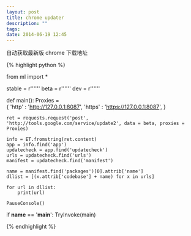 ```yaml
---
layout: post
title: chrome updater
description: ""
tags:
date: 2014-06-19 12:45
---
```


自动获取最新版 chrome 下载地址

{% highlight python %}

from ml import *

stable = r'''<?xml version='1.0' encoding='UTF-8'?><request protocol='3.0' ismachine='0'><app appid='{4DC8B4CA-1BDA-483E-B5FA-D3C12E15B62D}' ap='-multi-chrome'><updatecheck/></app></request>'''
beta = r'''<?xml version='1.0' encoding='UTF-8'?><request protocol='3.0' ismachine='0'><app appid='{4DC8B4CA-1BDA-483E-B5FA-D3C12E15B62D}' ap='1.1-beta'><updatecheck/></app></request>'''
dev = r'''<?xml version='1.0' encoding='UTF-8'?><request protocol='3.0' ismachine='0'><app appid='{4DC8B4CA-1BDA-483E-B5FA-D3C12E15B62D}' ap='2.0-dev'><updatecheck/></app></request>'''

def main():
    Proxies = \
    {
        'http' : 'http://127.0.0.1:8087',
        'https' : 'https://127.0.0.1:8087',
    }

    ret = requests.request('post', 'http://tools.google.com/service/update2', data = beta, proxies = Proxies)

    info = ET.fromstring(ret.content)
    app = info.find('app')
    updatecheck = app.find('updatecheck')
    urls = updatecheck.find('urls')
    manifest = updatecheck.find('manifest')

    name = manifest.find('packages')[0].attrib['name']
    dllist = [(x.attrib['codebase'] + name) for x in urls]

    for url in dllist:
        print(url)

    PauseConsole()

if __name__ == '__main__':
  TryInvoke(main)

{% endhighlight %}
